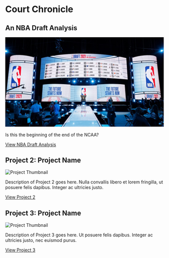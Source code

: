 # Court Chronicle

## An NBA Draft Analysis

![Project Thumbnail](assets/images/nba-draft.jpeg)

Is this the beginning of the end of the NCAA? 

[View NBA Draft Analysis](https://drive.google.com/file/d/19cYosz2xPq3nBMrmeGpep4MNnxDNWR7n/view?usp=sharing)

## Project 2: Project Name

![Project Thumbnail](link_to_thumbnail_image)

Description of Project 2 goes here. Nulla convallis libero et lorem fringilla, ut posuere felis dapibus. Integer ac ultricies justo. 

[View Project 2](link_to_project)

## Project 3: Project Name

![Project Thumbnail](link_to_thumbnail_image)

Description of Project 3 goes here. Ut posuere felis dapibus. Integer ac ultricies justo, nec euismod purus. 

[View Project 3](link_to_project)
